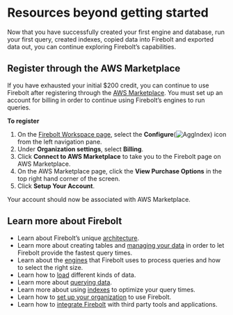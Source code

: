 # [](#resources-beyond-getting-started)Resources beyond getting started

Now that you have successfully created your first engine and database, run your first query, created indexes, copied data into Firebolt and exported data out, you can continue exploring Firebolt’s capabilities.

## [](#register-through-the-aws-marketplace)Register through the AWS Marketplace

If you have exhausted your initial $200 credit, you can continue to use Firebolt after registering through the [AWS Marketplace](https://aws.amazon.com/marketplace). You must set up an account for billing in order to continue using Firebolt’s engines to run queries.

**To register**

1. On the [Firebolt Workspace page](https://go.firebolt.io/), select the **Configure**(![AggIndex](../../assets/images/configure-icon.png)) icon from the left navigation pane.
2. Under **Organization settings**, select **Billing**.
3. Click **Connect to AWS Marketplace** to take you to the Firebolt page on AWS Marketplace.
4. On the AWS Marketplace page, click the **View Purchase Options** in the top right hand corner of the screen.
5. Click **Setup Your Account**.

Your account should now be associated with AWS Marketplace.

## [](#learn-more-about-firebolt)Learn more about Firebolt

- Learn about Firebolt’s unique [architecture](/Overview/architecture-overview.html).
- Learn more about creating tables and [managing your data](/Overview/data-management.html) in order to let Firebolt provide the fastest query times.
- Learn about the [engines](/Overview/engine-fundamentals.html) that Firebolt uses to process queries and how to select the right size.
- Learn how to [load](/Guides/loading-data/loading-data.html) different kinds of data.
- Learn more about [querying data](/Guides/query-data/).
- Learn more about using [indexes](/Overview/indexes/using-indexes.html) to optimize your query times.
- Learn how to [set up your organization](/Guides/managing-your-organization/) to use Firebolt.
- Learn how to [integrate Firebolt](/Guides/integrations/integrations.html) with third party tools and applications.